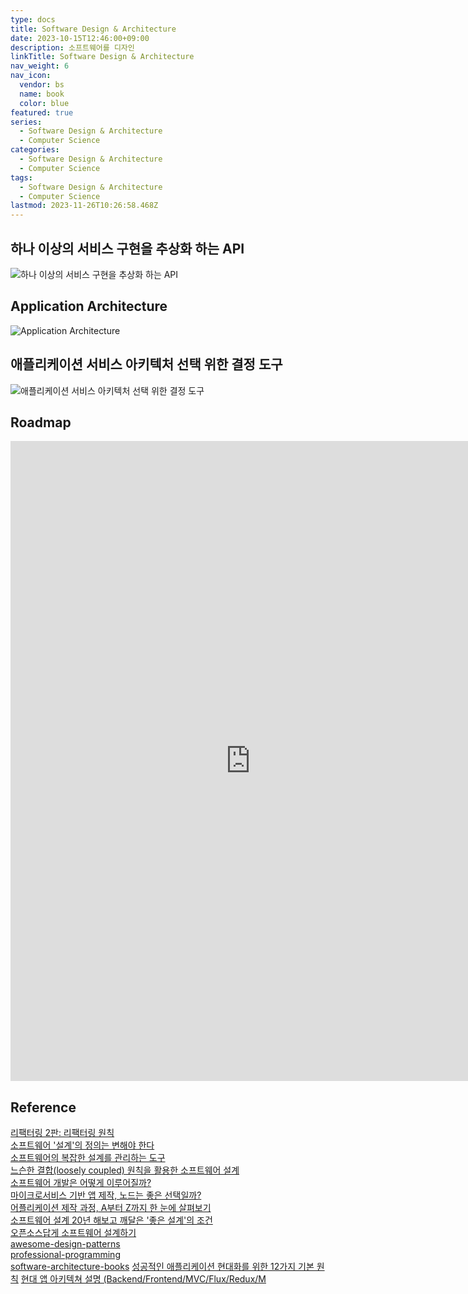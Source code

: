 ```yaml
---
type: docs
title: Software Design & Architecture
date: 2023-10-15T12:46:00+09:00
description: 소프트웨어를 디자인
linkTitle: Software Design & Architecture
nav_weight: 6
nav_icon:
  vendor: bs
  name: book
  color: blue
featured: true
series:
  - Software Design & Architecture
  - Computer Science
categories:
  - Software Design & Architecture
  - Computer Science
tags:
  - Software Design & Architecture
  - Computer Science
lastmod: 2023-11-26T10:26:58.468Z
---
```


## 하나 이상의 서비스 구현을 추상화 하는 API

![하나 이상의 서비스 구현을 추상화 하는 API](/computer-science/service-implementations.jpg "https://www.datanet.co.kr/news/articleView.html?idxno=179757")

## Application Architecture

![Application Architecture](/computer-science/service-architecture.jpg#center "https://www.datanet.co.kr/news/articleView.html?idxno=179757")

## 애플리케이션 서비스 아키텍처 선택 위한 결정 도구

![애플리케이션 서비스 아키텍처 선택 위한 결정 도구](/computer-science/179757_102967_289.jpg "https://www.datanet.co.kr/news/articleView.html?idxno=179757")

## Roadmap

<p align="center">
<iframe width="768" height="1024" src="https://roadmap.sh/software-design-architecture?s=652b754df43a58c923ce9d26" frameborder="0" allow="accelerometer; autoplay; encrypted-media; gyroscope; picture-in-picture" allowfullscreen></iframe>
</p>

## Reference

[리팩터링 2판: 리팩터링 원칙](https://jusths.tistory.com/182?category=941866)  
[소프트웨어 '설계'의 정의는 변해야 한다](https://yozm.wishket.com/magazine/detail/2307/)  
[소프트웨어의 복잡한 설계를 관리하는 도구](https://yozm.wishket.com/magazine/detail/1653/)  
[느슨한 결합(loosely coupled) 원칙을 활용한 소프트웨어 설계](https://yozm.wishket.com/magazine/detail/1926/)  
[소프트웨어 개발은 어떻게 이루어질까?](https://yozm.wishket.com/magazine/detail/566/)  
[마이크로서비스 기반 앱 제작, 노드는 좋은 선택일까?](https://yozm.wishket.com/magazine/detail/355/)  
[어플리케이션 제작 과정, A부터 Z까지 한 눈에 살펴보기](https://yozm.wishket.com/magazine/detail/237/)  
[소프트웨어 설계 20년 해보고 깨달은 '좋은 설계'의 조건](https://yozm.wishket.com/magazine/detail/1884/?utm_source=oneoneone)  
[오픈소스답게 소프트웨어 설계하기](https://techblog.lycorp.co.jp/ko/designing-software-like-an-open-source)  
[awesome-design-patterns](https://github.com/DovAmir/awesome-design-patterns)  
[professional-programming](https://github.com/charlax/professional-programming)  
[software-architecture-books](https://github.com/mhadidg/software-architecture-books)
[성공적인 애플리케이션 현대화를 위한 12가지 기본 원칙](https://www.samsungsds.com/kr/insights/successful-application-modernization.html?ref=codenary)
[현대 앱 아키텍쳐 설명 (Backend/Frontend/MVC/Flux/Redux/M](https://devocean.sk.com/blog/techBoardDetail.do?ID=164484&boardType=techBlog)
